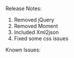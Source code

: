 Release Notes:

1) Removed jQuery
2) Removed Moment
3) Included Xml2json
4) Fixed some css issues

Known Issues:
